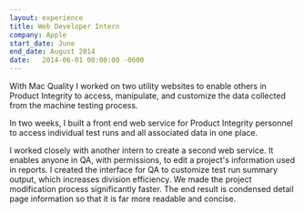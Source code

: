 ```yaml
---
layout: experience
title: Web Developer Intern
company: Apple
start_date: June
end_date: August 2014
date:   2014-06-01 00:00:00 -0600
---
```

With Mac Quality I worked on two utility websites to enable others in Product Integrity to access, manipulate, and customize the data collected from the machine testing process.


In two weeks, I built a front end web service for Product Integrity personnel to access individual test runs and all associated data in one place.


I worked closely with another intern to create a second web service. It enables anyone in QA, with permissions, to edit a project's information used in reports. I created the interface for QA to customize test run summary output, which increases division efficiency. We made the project modification process significantly faster. The end result is condensed detail page information so that it is far more readable and concise.

